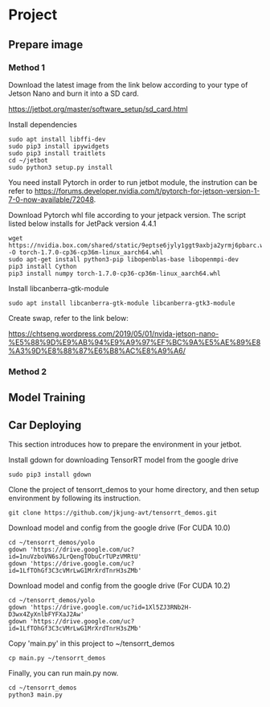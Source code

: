# Project

## Prepare image

### Method 1

Download the latest image from the link below according to your type of Jetson Nano and burn it into a SD card. 

https://jetbot.org/master/software_setup/sd_card.html

Install dependencies

```
sudo apt install libffi-dev
sudo pip3 install ipywidgets
sudo pip3 install traitlets
cd ~/jetbot
sudo python3 setup.py install
```

You need install Pytorch in order to run jetbot module, the instrution can be refer to https://forums.developer.nvidia.com/t/pytorch-for-jetson-version-1-7-0-now-available/72048.

Download Pytorch whl file according to your jetpack version. The script listed below installs for JetPack version 4.4.1

```
wget https://nvidia.box.com/shared/static/9eptse6jyly1ggt9axbja2yrmj6pbarc.whl -O torch-1.7.0-cp36-cp36m-linux_aarch64.whl
sudo apt-get install python3-pip libopenblas-base libopenmpi-dev 
pip3 install Cython
pip3 install numpy torch-1.7.0-cp36-cp36m-linux_aarch64.whl
```

Install libcanberra-gtk-module
```
sudo apt install libcanberra-gtk-module libcanberra-gtk3-module
```

Create swap, refer to the link below:

https://chtseng.wordpress.com/2019/05/01/nvida-jetson-nano-%E5%88%9D%E9%AB%94%E9%A9%97%EF%BC%9A%E5%AE%89%E8%A3%9D%E8%88%87%E6%B8%AC%E8%A9%A6/

### Method 2

## Model Training

## Car Deploying

This section introduces how to prepare the environment in your jetbot.


Install gdown for downloading TensorRT model from the google drive

```
sudo pip3 install gdown
```

Clone the project of tensorrt_demos to your home directory, and then setup environment by following its instruction.

```
git clone https://github.com/jkjung-avt/tensorrt_demos.git
```

Download model and config from the google drive (For CUDA 10.0)
```
cd ~/tensorrt_demos/yolo
gdown 'https://drive.google.com/uc?id=1nuVzboVN6sJLrQengTObuCrTUPzVMRtU'
gdown 'https://drive.google.com/uc?id=1LfTOhGf3C3cVMrLwG1MrXrdTnrH3sZMb'
```

Download model and config from the google drive (For CUDA 10.2)

```
cd ~/tensorrt_demos/yolo
gdown 'https://drive.google.com/uc?id=1Xl5ZJ3RNb2H-D3wx4ZyXnlbFYFXaJ2Aw'
gdown 'https://drive.google.com/uc?id=1LfTOhGf3C3cVMrLwG1MrXrdTnrH3sZMb'
```

Copy 'main.py' in this project to ~/tensorrt_demos

```
cp main.py ~/tensorrt_demos
```

Finally, you can run main.py now.

```
cd ~/tensorrt_demos
python3 main.py
```
